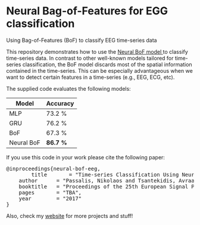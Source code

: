 # Neural Bag-of-Features for EGG classification
Using Bag-of-Features (BoF) to classify EEG time-series data

This repository demonstrates how to use the [Neural BoF model ](https://github.com/passalis/neural-bof) to classify time-series data. In contrast to other well-known models tailored for time-series classification, the BoF model discards most of the spatial information contained in the time-series. This can be especially advantageous when we want to detect certain features in a time-series (e.g., EEG, ECG, etc).

The supplied code evaluates the following models:

| Model         | Accuracy |
| ------------- | ------------- |
| MLP           | 73.2 % |
| GRU           | 76.2 % |
| BoF           | 67.3 % |
| Neural BoF    | **86.7 %** |

If you use this code in your work please cite the following paper:

<pre>
@inproceedings{neural-bof-eeg,
        title       = "Time-series Classification Using Neural Bag-of-Features",
	author      = "Passalis, Nikolaos and Tsantekidis, Avraam and Tefas, Anastasios and Kanniainen, Juho and Gabbouj, Moncef and Iosifidis, Alexandros",
	booktitle   = "Proceedings of the 25th European Signal Processing Conference",
	pages       = "TBA",
	year        = "2017"
}
</pre>


Also, check my [website](http://users.auth.gr/passalis) for more projects and stuff!
